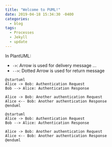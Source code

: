 ```yaml
---
title: "Welcome to PUML!"
date: 2019-04-18 15:34:30 -0400
categories:
  - blog
tags:
  - Processes
  - Jekyll
  - update
---
```


In PlantUML:

- `->`: Arrow is used for delivery message ...
- `-->`: Dotted Arrow is used for return message

```plantuml
@startuml
Alice -> Bob: Authentication Request
Bob --> Alice: Authentication Response

Alice -> Bob: Another authentication Request
Alice <-- Bob: Another authentication Response
@enduml
```

```plantuml!
@startuml
Alice -> Bob: Authentication Request
Bob --> Alice: Authentication Response

Alice -> Bob: Another authentication Request
Alice <-- Bob: Another authentication Response
@enduml
```
